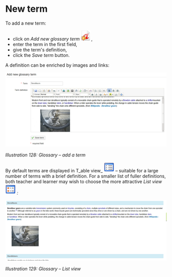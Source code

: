 # New term

To add a new term:

* click on _Add new glossary term_ ![](../../.gitbook/assets/graphics234.png),
* enter the term in the first field,
* give the term's definition,
* click the _Save term_ button.

A definition can be enriched by images and links:

![](../../.gitbook/assets/graphics236.png)

_Illustration 128: Glossary – add a term_

By default terms are displayed in T_able view_ ![](../../.gitbook/assets/graphics235.png) – suitable for a large number of terms with a brief definition. For a smaller list of fuller definitions, both teacher and learner may wish to choose the more attractive _List view_ ![](../../.gitbook/assets/graphics238.png) _:_

![](../../.gitbook/assets/graphics237.png)

_Illustration 129: Glossary – List view_

